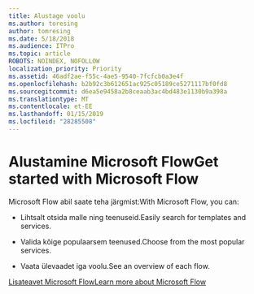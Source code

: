```yaml
---
title: Alustage voolu
ms.author: toresing
author: tomresing
ms.date: 5/18/2018
ms.audience: ITPro
ms.topic: article
ROBOTS: NOINDEX, NOFOLLOW
localization_priority: Priority
ms.assetid: 46adf2ae-f55c-4ae5-9540-7fcfcb0a3e4f
ms.openlocfilehash: b2b92c3b612651ac925c05189ce5271117bf0fd8
ms.sourcegitcommit: d6ea5e9458a2b8ceaab3ac4bd483e1130b9a398a
ms.translationtype: MT
ms.contentlocale: et-EE
ms.lasthandoff: 01/15/2019
ms.locfileid: "28285508"
---
```

# <a name="get-started-with-microsoft-flow"></a><span data-ttu-id="59bdf-102">Alustamine Microsoft Flow</span><span class="sxs-lookup"><span data-stu-id="59bdf-102">Get started with Microsoft Flow</span></span>

<span data-ttu-id="59bdf-103">Microsoft Flow abil saate teha järgmist:</span><span class="sxs-lookup"><span data-stu-id="59bdf-103">With Microsoft Flow, you can:</span></span>
  
- <span data-ttu-id="59bdf-104">Lihtsalt otsida malle ning teenuseid.</span><span class="sxs-lookup"><span data-stu-id="59bdf-104">Easily search for templates and services.</span></span>
    
- <span data-ttu-id="59bdf-105">Valida kõige populaarsem teenused.</span><span class="sxs-lookup"><span data-stu-id="59bdf-105">Choose from the most popular services.</span></span>
    
- <span data-ttu-id="59bdf-106">Vaata ülevaadet iga voolu.</span><span class="sxs-lookup"><span data-stu-id="59bdf-106">See an overview of each flow.</span></span>
    
[<span data-ttu-id="59bdf-107">Lisateavet Microsoft Flow</span><span class="sxs-lookup"><span data-stu-id="59bdf-107">Learn more about Microsoft Flow</span></span>](https://go.microsoft.com/fwlink/?linkid=874446)
  

